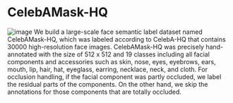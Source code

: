 # CelebAMask-HQ
![image](https://github.com/switchablenorms/CelebAMask-HQ/blob/master/images/front.jpeg)
We build a large-scale face semantic label dataset named CelebAMask-HQ, which was labeled according to CelebA-HQ that contains 30000 high-resolution face images.
CelebAMask-HQ was precisely hand-annotated with the size of 512 x 512 and 19 classes including all facial components and accessories such as skin, nose, eyes, eyebrows, ears, mouth, lip, hair, hat, eyeglass, earring, necklace, neck, and cloth. 
For occlusion handling, if the facial component was partly occluded, we label the residual parts of the components.
On the other hand, we skip the annotations for those components that are totally occluded.
